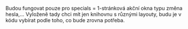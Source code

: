 Budou fungovat pouze pro specials = 1-stránková akční okna typu změna hesla,...
Vyloženě tady chci mít jen knihovnu s různými layouty, budu je v kódu vybírat podle toho, co bude zrovna potřeba.